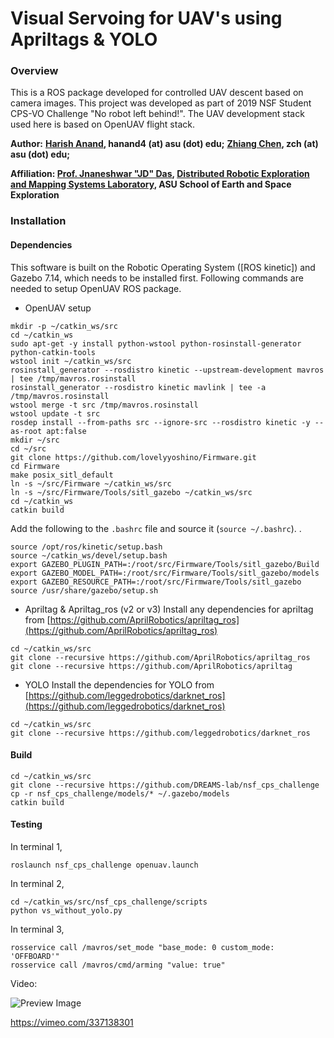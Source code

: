 
# Visual Servoing for UAV's using Apriltags & YOLO

### Overview
This is a ROS package developed for controlled UAV descent based on camera images. This project was developed as part of  2019 NSF Student CPS-VO Challenge "No robot left behind!". The UAV development stack used here is based on OpenUAV flight stack.


**Author:**
        **[Harish Anand](https://web.asu.edu/jdas/people/harish-anand), hanand4 (at) asu (dot) edu;**
        **[Zhiang Chen](https://sese.asu.edu/node/3614), zch (at) asu (dot) edu;**


**Affiliation: [Prof. Jnaneshwar "JD" Das](https://sese.asu.edu/node/3438 "Jnaneshwar Das"), [Distributed Robotic Exploration and Mapping Systems Laboratory](https://web.asu.edu/jdas), ASU School of Earth and Space Exploration**



### Installation

#### Dependencies
This software is built on the Robotic Operating System ([ROS kinetic]) and Gazebo 7.14, which needs to be installed first.
Following commands are needed to setup OpenUAV ROS package.

 - OpenUAV setup

```
mkdir -p ~/catkin_ws/src
cd ~/catkin_ws
sudo apt-get -y install python-wstool python-rosinstall-generator python-catkin-tools 
wstool init ~/catkin_ws/src
rosinstall_generator --rosdistro kinetic --upstream-development mavros | tee /tmp/mavros.rosinstall
rosinstall_generator --rosdistro kinetic mavlink | tee -a /tmp/mavros.rosinstall
wstool merge -t src /tmp/mavros.rosinstall
wstool update -t src
rosdep install --from-paths src --ignore-src --rosdistro kinetic -y --as-root apt:false
mkdir ~/src
cd ~/src
git clone https://github.com/lovelyyoshino/Firmware.git
cd Firmware
make posix_sitl_default
ln -s ~/src/Firmware ~/catkin_ws/src
ln -s ~/src/Firmware/Tools/sitl_gazebo ~/catkin_ws/src
cd ~/catkin_ws
catkin build
```

Add the following to the `.bashrc` file and source it (`source ~/.bashrc`). .
```
source /opt/ros/kinetic/setup.bash
source ~/catkin_ws/devel/setup.bash
export GAZEBO_PLUGIN_PATH=:/root/src/Firmware/Tools/sitl_gazebo/Build
export GAZEBO_MODEL_PATH=:/root/src/Firmware/Tools/sitl_gazebo/models
export GAZEBO_RESOURCE_PATH=:/root/src/Firmware/Tools/sitl_gazebo
source /usr/share/gazebo/setup.sh
```

 - Apriltag & Apriltag_ros (v2 or v3)
Install any dependencies for apriltag from [https://github.com/AprilRobotics/apriltag_ros](https://github.com/AprilRobotics/apriltag_ros) 
```
cd ~/catkin_ws/src
git clone --recursive https://github.com/AprilRobotics/apriltag_ros
git clone --recursive https://github.com/AprilRobotics/apriltag
```

 - YOLO 
Install the dependencies for YOLO from [https://github.com/leggedrobotics/darknet_ros](https://github.com/leggedrobotics/darknet_ros)
```
cd ~/catkin_ws/src
git clone --recursive https://github.com/leggedrobotics/darknet_ros
```

#### Build
```
cd ~/catkin_ws/src
git clone --recursive https://github.com/DREAMS-lab/nsf_cps_challenge
cp -r nsf_cps_challenge/models/* ~/.gazebo/models
catkin build
```

#### Testing
In terminal 1,
```
roslaunch nsf_cps_challenge openuav.launch
```
In terminal 2,
```
cd ~/catkin_ws/src/nsf_cps_challenge/scripts
python vs_without_yolo.py	
``` 
In terminal 3,
```
rosservice call /mavros/set_mode "base_mode: 0 custom_mode: 'OFFBOARD'"
rosservice call /mavros/cmd/arming "value: true"
```

Video:

![Preview Image](https://media.giphy.com/media/L1X6pi6CJGlLCts3kW/giphy.gif)

https://vimeo.com/337138301


